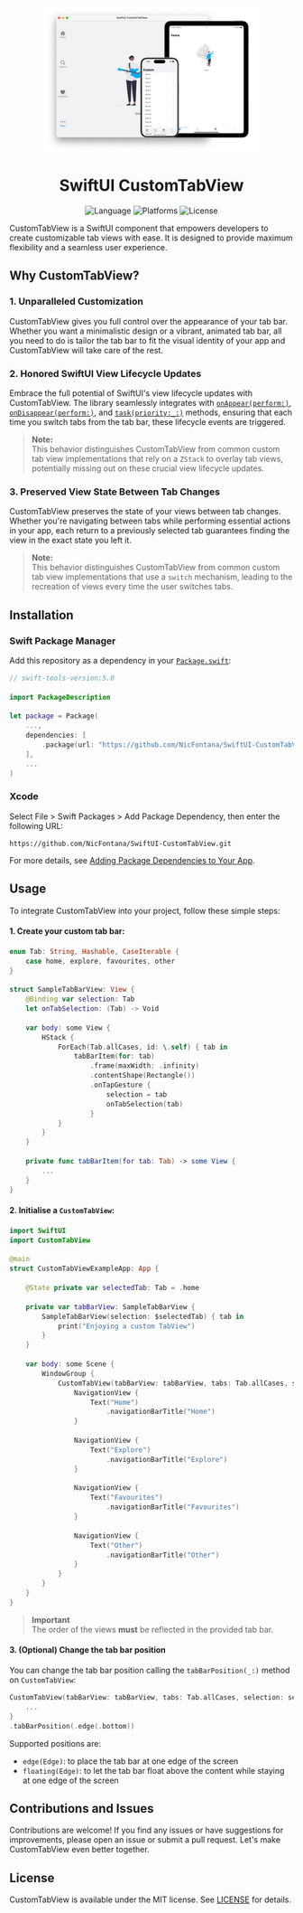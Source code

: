 <div align="center">

<img src=".github/images/header.png" height="256"/>

# SwiftUI CustomTabView

![Language](https://img.shields.io/badge/Swift-5-orange?logo=Swift&logoColor=white)
![Platforms](https://img.shields.io/badge/Platforms-iOS%2013+,%20macOS%2010.15+-white?labelColor=gray&style=flat)
![License](https://img.shields.io/badge/License-MIT-white?labelColor=blue&style=flat)

</div>

CustomTabView is a SwiftUI component that empowers developers to create customizable tab views with ease. It is designed to provide maximum flexibility and a seamless user experience.

## Why CustomTabView?

### 1. **Unparalleled Customization**

CustomTabView gives you full control over the appearance of your tab bar.  
Whether you want a minimalistic design or a vibrant, animated tab bar, all you need to do is tailor the tab bar to fit the visual identity of your app and CustomTabView will take care of the rest.

### 2. **Honored SwiftUI View Lifecycle Updates**

Embrace the full potential of SwiftUI's view lifecycle updates with CustomTabView. The library seamlessly integrates with [`onAppear(perform:)`](https://developer.apple.com/documentation/swiftui/view/onappear(perform:)), [`onDisappear(perform:)`](https://developer.apple.com/documentation/swiftui/view/ondisappear(perform:)), and [`task(priority:_:)`](https://developer.apple.com/documentation/swiftui/view/task(priority:_:)) methods, ensuring that each time you switch tabs from the tab bar, these lifecycle events are triggered.

> **Note:**  
This behavior distinguishes CustomTabView from common custom tab view implementations that rely on a `ZStack` to overlay tab views, potentially missing out on these crucial view lifecycle updates.

### 3. **Preserved View State Between Tab Changes**
   
CustomTabView preserves the state of your views between tab changes. Whether you're navigating between tabs while performing essential actions in your app, each return to a previously selected tab guarantees finding the view in the exact state you left it.

> **Note:**  
This behavior distinguishes CustomTabView from common custom tab view implementations that use a `switch` mechanism, leading to the recreation of views every time the user switches tabs.

## Installation

### Swift Package Manager
Add this repository as a dependency in your [`Package.swift`](https://developer.apple.com/documentation/swift_packages/package):

```swift
// swift-tools-version:5.0

import PackageDescription

let package = Package(
    ...,
    dependencies: [
        .package(url: "https://github.com/NicFontana/SwiftUI-CustomTabView.git", .upToNextMajor(from: "1.0.0"))
    ],
    ...
)
```

### Xcode
Select File \> Swift Packages \> Add Package Dependency, then enter the following URL:

```
https://github.com/NicFontana/SwiftUI-CustomTabView.git
```

For more details, see [Adding Package Dependencies to Your App](https://developer.apple.com/documentation/xcode/adding_package_dependencies_to_your_app).

## Usage

To integrate CustomTabView into your project, follow these simple steps:

#### 1. Create your custom tab bar:
```swift
enum Tab: String, Hashable, CaseIterable {
    case home, explore, favourites, other
}

struct SampleTabBarView: View {
    @Binding var selection: Tab
    let onTabSelection: (Tab) -> Void

    var body: some View {
        HStack {
            ForEach(Tab.allCases, id: \.self) { tab in
                tabBarItem(for: tab)
                    .frame(maxWidth: .infinity)
                    .contentShape(Rectangle())
                    .onTapGesture {
                        selection = tab
                        onTabSelection(tab)
                    }
            }
        }
    }

    private func tabBarItem(for tab: Tab) -> some View {
        ...
    }
}
```

#### 2. Initialise a `CustomTabView`:
```swift
import SwiftUI
import CustomTabView

@main
struct CustomTabViewExampleApp: App {

    @State private var selectedTab: Tab = .home

    private var tabBarView: SampleTabBarView {
        SampleTabBarView(selection: $selectedTab) { tab in
            print("Enjoying a custom TabView")
        }
    }

    var body: some Scene {
        WindowGroup {
            CustomTabView(tabBarView: tabBarView, tabs: Tab.allCases, selection: selectedTab) {
                NavigationView {
                    Text("Home")
                        .navigationBarTitle("Home")
                }

                NavigationView {
                    Text("Explore")
                        .navigationBarTitle("Explore")
                }

                NavigationView {
                    Text("Favourites")
                        .navigationBarTitle("Favourites")
                }

                NavigationView {
                    Text("Other")
                        .navigationBarTitle("Other")
                }
            }
        }
    }
}
```

> **Important**  
The order of the views **must** be reflected in the provided tab bar.

#### 3. (Optional) Change the tab bar position
You can change the tab bar position calling the `tabBarPosition(_:)` method on `CustomTabView`:

```swift
CustomTabView(tabBarView: tabBarView, tabs: Tab.allCases, selection: selectedTab) {
    ...
}
.tabBarPosition(.edge(.bottom))
```

Supported positions are:
- `edge(Edge)`: to place the tab bar at one edge of the screen
- `floating(Edge)`: to let the tab bar float above the content while staying at one edge of the screen

## Contributions and Issues

Contributions are welcome! If you find any issues or have suggestions for improvements, please open an issue or submit a pull request. Let's make CustomTabView even better together.

## License

CustomTabView is available under the MIT license. See [LICENSE](/LICENSE) for details.